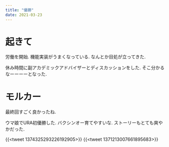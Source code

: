 ```yaml
---
title: "優勝"
date: 2021-03-23
---
```


# 起きて
労働を開始. 機能実装がうまくなっている. なんとか目処が立ってきた.

休み時間に副アカデミックアドバイザーとディスカッションをした. そこ分かるなーーーーとなった.

# モルカー
最終回すごく良かったね.

ウマ娘でURA初優勝した. バクシンオー育てやすいな. ストーリーもとても爽やかだった.

{{<tweet 1374325293226192905>}}
{{<tweet 1371213007661895683>}}